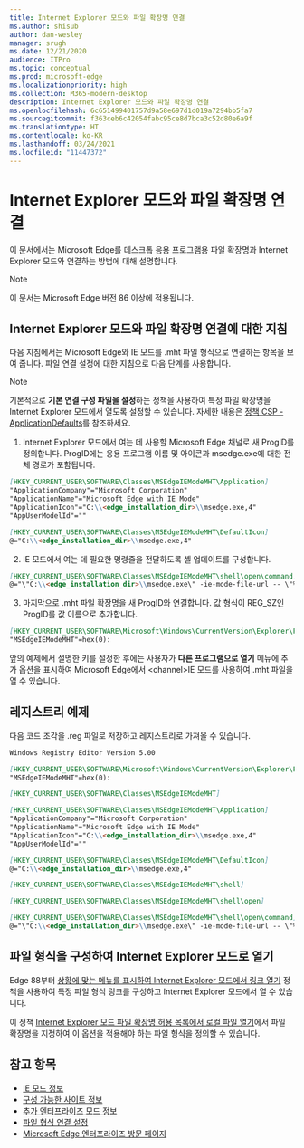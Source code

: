 ```yaml
---
title: Internet Explorer 모드와 파일 확장명 연결
ms.author: shisub
author: dan-wesley
manager: srugh
ms.date: 12/21/2020
audience: ITPro
ms.topic: conceptual
ms.prod: microsoft-edge
ms.localizationpriority: high
ms.collection: M365-modern-desktop
description: Internet Explorer 모드와 파일 확장명 연결
ms.openlocfilehash: 6c651499401757d9a58e697d1d019a7294bb5fa7
ms.sourcegitcommit: f363ceb6c42054fabc95ce8d7bca3c52d80e6a9f
ms.translationtype: HT
ms.contentlocale: ko-KR
ms.lasthandoff: 03/24/2021
ms.locfileid: "11447372"
---
```

# <a name="associate-file-extensions-with-internet-explorer-mode"></a>Internet Explorer 모드와 파일 확장명 연결

이 문서에서는 Microsoft Edge를 데스크톱 응용 프로그램용 파일 확장명과 Internet Explorer 모드와 연결하는 방법에 대해 설명합니다.

> [!NOTE]
> 이 문서는 Microsoft Edge 버전 86 이상에 적용됩니다.

## <a name="guidance-for-file-extension-association-with-internet-explorer-mode"></a>Internet Explorer 모드와 파일 확장명 연결에 대한 지침

다음 지침에서는 Microsoft Edge와 IE 모드를 .mht 파일 형식으로 연결하는 항목을 보여 줍니다. 파일 연결 설정에 대한 지침으로 다음 단계를 사용합니다.

> [!NOTE]
> 기본적으로 **기본 연결 구성 파일을 설정**하는 정책을 사용하여 특정 파일 확장명을 Internet Explorer 모드에서 열도록 설정할 수 있습니다. 자세한 내용은 [정책 CSP - ApplicationDefaults](/windows/client-management/mdm/policy-csp-applicationdefaults#applicationdefaults-defaultassociationsconfiguration)를 참조하세요.

1. Internet Explorer 모드에서 여는 데 사용할 Microsoft Edge 채널로 새 ProgID를 정의합니다. ProgID에는 응용 프로그램 이름 및 아이콘과 msedge.exe에 대한 전체 경로가 포함됩니다.

```markdown
[HKEY_CURRENT_USER\SOFTWARE\Classes\MSEdgeIEModeMHT\Application]
"ApplicationCompany"="Microsoft Corporation"
"ApplicationName"="Microsoft Edge with IE Mode"
"ApplicationIcon"="C:\\<edge_installation_dir>\\msedge.exe,4"
"AppUserModelId"=""
```

```markdown
[HKEY_CURRENT_USER\SOFTWARE\Classes\MSEdgeIEModeMHT\DefaultIcon]
@="C:\\<edge_installation_dir>\\msedge.exe,4"
```

2. IE 모드에서 여는 데 필요한 명령줄을 전달하도록 셸 업데이트를 구성합니다.

```markdown
[HKEY_CURRENT_USER\SOFTWARE\Classes\MSEdgeIEModeMHT\shell\open\command]
@="\"C:\\<edge_installation_dir>\\msedge.exe\" -ie-mode-file-url -- \"%1\""
```

3. 마지막으로 .mht 파일 확장명을 새 ProgID와 연결합니다. 값 형식이 REG_SZ인 ProgID를 값 이름으로 추가합니다.

```markdown
[HKEY_CURRENT_USER\SOFTWARE\Microsoft\Windows\CurrentVersion\Explorer\FileExts\.mht\OpenWithProgids]
"MSEdgeIEModeMHT"=hex(0):
```

앞의 예제에서 설명한 키를 설정한 후에는 사용자가 **다른 프로그램으로 열기** 메뉴에 추가 옵션을 표시하여 Microsoft Edge에서 \<channel\>IE 모드를 사용하여 .mht 파일을 열 수 있습니다.

## <a name="registry-example"></a>레지스트리 예제

다음 코드 조각을 .reg 파일로 저장하고 레지스트리로 가져올 수 있습니다.

```markdown
Windows Registry Editor Version 5.00

[HKEY_CURRENT_USER\SOFTWARE\Microsoft\Windows\CurrentVersion\Explorer\FileExts\.mht\OpenWithProgids]
"MSEdgeIEModeMHT"=hex(0):

[HKEY_CURRENT_USER\SOFTWARE\Classes\MSEdgeIEModeMHT]

[HKEY_CURRENT_USER\SOFTWARE\Classes\MSEdgeIEModeMHT\Application]
"ApplicationCompany"="Microsoft Corporation"
"ApplicationName"="Microsoft Edge with IE Mode"
"ApplicationIcon"="C:\\<edge_installation_dir>\\msedge.exe,4"
"AppUserModelId"=""

[HKEY_CURRENT_USER\SOFTWARE\Classes\MSEdgeIEModeMHT\DefaultIcon]
@="C:\\<edge_installation_dir>\\msedge.exe,4"

[HKEY_CURRENT_USER\SOFTWARE\Classes\MSEdgeIEModeMHT\shell]

[HKEY_CURRENT_USER\SOFTWARE\Classes\MSEdgeIEModeMHT\shell\open]

[HKEY_CURRENT_USER\SOFTWARE\Classes\MSEdgeIEModeMHT\shell\open\command]
@="\"C:\\<edge_installation_dir>\\msedge.exe\" -ie-mode-file-url -- \"%1\""

```
## <a name="configuring-file-types-to-open-in-internet-explorer-mode"></a>파일 형식을 구성하여 Internet Explorer 모드로 열기

Edge 88부터 [상황에 맞는 메뉴를 표시하여 Internet Explorer 모드에서 링크 열기](./microsoft-edge-policies.md#show-context-menu-to-open-a-link-in-internet-explorer-mode) 정책을 사용하여 특정 파일 형식 링크를 구성하고 Internet Explorer 모드에서 열 수 있습니다. 

이 정책 [Internet Explorer 모드 파일 확장명 허용 목록에서 로컬 파일 열기](./microsoft-edge-policies.md#internetexplorerintegrationlocalfileextensionallowlist)에서 파일 확장명을 지정하여 이 옵션을 적용해야 하는 파일 형식을 정의할 수 있습니다. 

## <a name="see-also"></a>참고 항목

- [IE 모드 정보](./edge-ie-mode.md)
- [구성 가능한 사이트 정보](./edge-learnmore-configurable-sites-ie-mode.md)
- [추가 엔터프라이즈 모드 정보](/internet-explorer/ie11-deploy-guide/enterprise-mode-overview-for-ie11)
- [파일 형식 연결 설정](/windows/win32/shell/fa-file-types)
- [Microsoft Edge 엔터프라이즈 방문 페이지](https://aka.ms/EdgeEnterprise)
